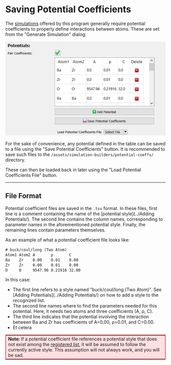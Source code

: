 # Saving Potential Coefficients

The [simulations](../../Simulations/) offered by this program generally 
require potential coefficients to properly define interactions 
between atoms. These are set from the "Generate Simulation" dialog:

![Image of dialog](dialog.png)

For the sake of convenience, any potential defined in the table can 
be saved to a file using the "Save Potential Coefficients" button. 
It is recommended to save such files to the 
`/assets/simulation-builders/potential-coeffs/` directory.

These can then be loaded back in later using the "Load Potential 
Coefficients File" button.

---

## File Format

Potential coefficient files are saved in the `.tsv` format. In these 
files, first line is a comment containing the name of the 
[potential style](../Adding Potentials/). The second line contains 
the column names, corresponding to parameter names in the 
aforementioned potential style. Finally, the remaining lines 
contain parameters themselves.

As an example of what a potential coefficient file looks like:

```plaintext
# buck/coul/long (Two Atom)
Atom1 Atom2 A       ρ       C
Ba	  Zr    0.00    0.01    0.00
Zr	  Zr    0.00    0.01    0.00
O	  O     9547.96 0.21916 32.00
```

In this case:

* The first line refers to a style named "buck/coul/long (Two Atom)". 
  See [Adding Potentials](../Adding Potentials/) on how to add a 
  style to the recognized list.
* The second line names where to find the parameters needed for 
  this potential. Here, it needs two atoms and three coefficients 
  (A, ρ, C).
* The third line indicates that the potential involving the 
  interaction between Ba and Zr has coefficients of 
  A=0.00, ρ=0.01, and C=0.00.
* Et cetera

<table align=center width=75% style="border: 2px solid #E05757; background-color: #FFE0E0;">
	<tr>
		<td>
			<span style="font-weight: bold;">Note:</span> If a potential coefficient file references a potential style that
			does not exist among the <a href="../Adding Potentials/#registered-list-info">registered list</a>, it will be assumed to follow 
			the currently active style.  This assumption will not always work, and 
			you will be sad.
		</td>
	</tr>
</table>
</div>

